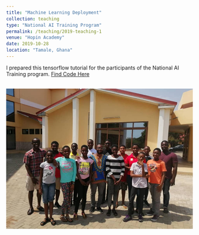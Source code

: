 ```yaml
---
title: "Machine Learning Deployment"
collection: teaching
type: "National AI Training Program"
permalink: /teaching/2019-teaching-1
venue: "Hopin Academy"
date: 2019-10-28
location: "Tamale, Ghana"
---
```


I prepared this tensorflow tutorial for the participants of the National AI Training program. [Find Code Here](https://github.com/DrCod/model-deployment-hopinacademy-tutorials)

<br/><img src='/images/mise_prog.jpg'>


